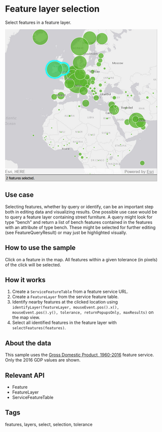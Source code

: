 # Feature layer selection

Select features in a feature layer.

![](screenshot.png)

## Use case

Selecting features, whether by query or identify, can be an important step both in editing data and visualizing results. One possible use case would be to query a feature layer containing street furniture. A query might look for type "bench" and return a list of bench features contained in the features with an attribute of type bench. These might be selected for further editing (see FeatureQueryResult) or may just be highlighted visually.

## How to use the sample

Click on a feature in the map. All features within a given tolerance (in pixels) of the click will be selected.

## How it works

1. Create a `ServiceFeatureTable` from a feature service URL.
2. Create a `FeatureLayer` from the service feature table.
3. Identify nearby features at the clicked location using `identifyLayer(featureLayer, mouseEvent.pos().x(), mouseEvent.pos().y(), tolerance, returnPopupsOnly, maxResults)` on the map view.
4. Select all identified features in the feature layer with `selectFeatures(features)`.

## About the data

This sample uses the [Gross Domestic Product, 1960-2016](https://www.arcgis.com/home/item.html?id=0c4b6b70a56b40b08c5b0420c570a6ac) feature service. Only the 2016 GDP values are shown.

## Relevant API

* Feature
* FeatureLayer
* ServiceFeatureTable

## Tags

features, layers, select, selection, tolerance
